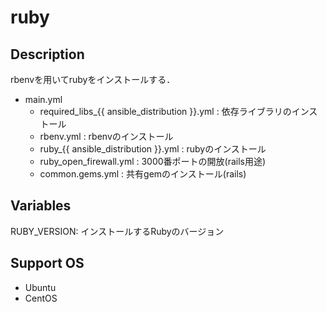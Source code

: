 ruby
=====

Description
---------------
rbenvを用いてrubyをインストールする．

- main.yml
  - required_libs_{{ ansible_distribution }}.yml : 依存ライブラリのインストール
  - rbenv.yml : rbenvのインストール
  - ruby_{{ ansible_distribution }}.yml : rubyのインストール
  - ruby_open_firewall.yml : 3000番ポートの開放(rails用途)
  - common.gems.yml : 共有gemのインストール(rails)



Variables
---------------
RUBY_VERSION: インストールするRubyのバージョン

Support OS
---------------

- Ubuntu
- CentOS
